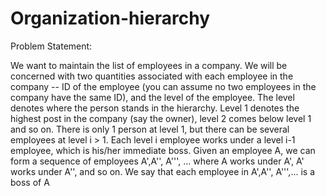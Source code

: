 # Organization-hierarchy
Problem Statement:

We want to maintain the list of employees in a company. We will be concerned with two 
quantities associated with each employee in the company -- ID of the employee (you can assume no two employees in the 
company have the same ID), and the level of the employee. The level denotes where the person stands in the hierarchy. 
Level 1 denotes the highest post in the company (say the owner), level 2 comes below level 1 and so on. There is only 1 
person at level 1, but there can be several employees at level i > 1. Each level i employee works under a level i-1 employee, 
which is his/her immediate boss. Given an employee A, we can form a sequence of employees A',A'', A''', ... where A works 
under A', A' works under A'', and so on. We say that each employee in A',A'', A''',... is a boss of A

